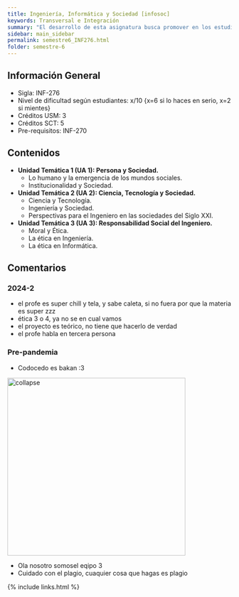 ```yaml
---
title: Ingeniería, Informática y Sociedad [infosoc]
keywords: Transversal e Integración
summary: "El desarrollo de esta asignatura busca promover en los estudiantes el análisis y reflexión sobre su futuro rol profesional, y las responsabilidades sociales de los ingenieros. En este contexto, se abordan temas en el ámbito de los sistemas sociales y los impactos de la actividad científica y tecnológica en las personas y en la sociedad, a través de metodologías de enseñanza y aprendizaje que incluyen espacios de discusión y trabajo colaborativo.‌"
sidebar: main_sidebar
permalink: semestre6_INF276.html
folder: semestre-6
---
```


## Información General

- Sigla: INF-276
- Nivel de dificultad según estudiantes: x/10 {x=6 si lo haces en serio, x=2 si mientes}
- Créditos USM: ‌3
- Créditos SCT: 5
- Pre-requisitos: INF-270

## Contenidos

- **Unidad Temática 1 (UA 1): Persona y Sociedad.**
  - Lo humano y la emergencia de los mundos sociales.
  - Institucionalidad y Sociedad.
- **Unidad Temática 2 (UA 2): Ciencia, Tecnología y Sociedad.**
  - Ciencia y Tecnología.
  - Ingeniería y Sociedad.
  - Perspectivas para el Ingeniero en las sociedades del Siglo XXI.
- **Unidad Temática 3 (UA 3): Responsabilidad Social del Ingeniero.**
  - Moral y Ética.
  - La ética en Ingeniería.
  - La ética en Informática.

## Comentarios

### 2024-2

- el profe es super chill y tela, y sabe caleta, si no fuera por que la materia es super zzz
- ética 3 o 4, ya no se en cual vamos
- el proyecto es teórico, no tiene que hacerlo de verdad
- el profe habla en tercera persona

### Pre-pandemia

- Codocedo es bakan :3

<div class="text-center mb-3">
    <img src="images/semestre-6/infosoc1.png" alt="collapse" width="400px" height="auto">
</div>

- Ola nosotro somosel eqipo 3‌
- Cuidado con el plagio, cuaquier cosa que hagas es plagio

{% include links.html %}
